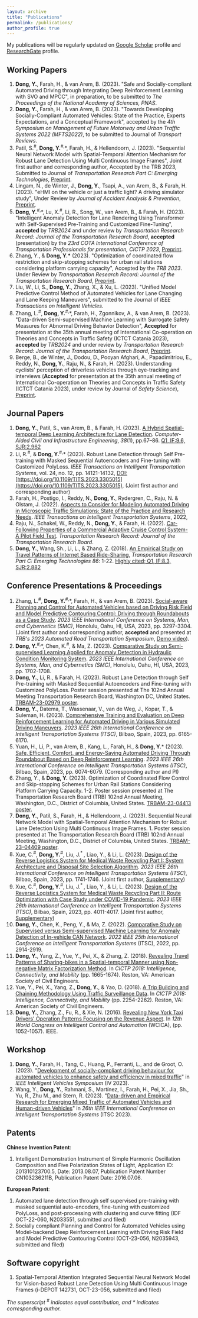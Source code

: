```yaml
---
layout: archive
title: "Publications"
permalink: /publications/
author_profile: true
---
```

My publications will be regularly updated on [Google Scholar](https://scholar.google.com/citations?user=L2kD-DwAAAAJ&hl=en) profile and [ResearchGate](https://www.researchgate.net/profile/Yongqi-Dong) profile.

## Working Papers
1. **Dong, Y.**, Farah, H., & van Arem, B. (2023). "Safe and Socially-compliant Automated Driving through Integrating Deep Reinforcement Learning with SVO and MPCC", in preparation, to be submitted to _The Proceedings of the National Academy of Sciences, PNAS_.
2. **Dong, Y.**, Farah, H., & van Arem, B. (2023). "Towards Developing Socially-Compliant Automated Vehicles: State of the Practice, Experts Expectations, and a Conceptual Framework", accepted by the *4th Symposium on Management of Future Motorway and Urban Traffic Systems 2022 (MFTS2022)*, to be submitted to Journal of *Transport Reviews*.
3. Patil, S.<sup>#</sup>, **Dong, Y.**<sup>#,</sup>\*, Farah, H., & Hellendoorn, J. (2023). "Sequential Neural Network Model with Spatial-Temporal Attention Mechanism for Robust Lane Detection Using Multi Continuous Image Frames", Joint first author and corresponding author, Accepted by the TRB 2023, Submitted to Journal of *Transportation Research Part C: Emerging Technologies*, [Preprint](http://dx.doi.org/10.2139/ssrn.4273506).
4. Lingam, N., de Winter, J., **Dong, Y.**, Tsapi, A., van Arem, B., & Farah, H. (2023). "eHMI on the vehicle or just a traffic light? A driving simulator study", Under Review by *Journal of Accident Analysis & Prevention*, [Preprint](https://www.researchgate.net/publication/362751474_eHMI_on_the_vehicle_or_just_a_traffic_light_A_driving_simulator_study).
5. **Dong, Y.**<sup>#,</sup>\*, Lu, X.<sup>#</sup>, Li, R., Song, W., van Arem, B., & Farah, H. (2023). "Intelligent Anomaly Detection for Lane Rendering Using Transformer with Self-Supervised Pre-Training and Customized Fine-Tuning", **accepted** by _TRB2024_ and under review by *Transportation Research Record: Journal of the Transportation Research Board*,  **accepted** (presentation) by the *23rd COTA International Conference of Transportation Professionals for presentation, CICTP 2023*, [Preprint](https://doi.org/10.48550/arXiv.2312.04398).
6. Zhang, Y., & **Dong, Y.\*** (2023). "Optimization of coordinated flow restriction and skip-stopping schemes for urban rail stations considering platform carrying capacity", Accepted by the *TRB 2023*. Under Review by *Transportation Research Record: Journal of the Transportation Research Board*, [Preprint](https://doi.org/10.36227/techrxiv.21779894.v1).
7. Liu, W., Li, S., **Dong, Y.**, Zhang, X., & Xu, L. (2023). "Unified Model Predictive Control Method of Automated Vehicles for Lane Changing and Lane Keeping Maneuvers", submitted to the Journal of *IEEE Transactions on Intelligent Vehicles*.
8. Zhang, L.<sup>#</sup>, **Dong, Y.**<sup>#,</sup>\*, Farah, H., Zgonnikov, A., & van Arem, B. (2023). "Data-driven Semi-supervised Machine Learning with Surrogate Safety Measures for Abnormal Driving Behavior Detection", **Accepted** for presentation at the 35th annual meeting of International Co-operation on Theories and Concepts in Traffic Safety (ICTCT Catania 2023), **accepted** by _TRB2024_ and under review by *Transportation Research Record: Journal of the Transportation Research Board*, [Preprint](https://doi.org/10.48550/arXiv.2312.04610).
9. Berge, B., de Winter, J., Dodou, D., Pooyan Afghari, A., Papadimitriou, E., Reddy, N., **Dong, Y.**, Raju, N., & Farah, H. (2023). Understanding cyclists' perception of driverless vehicles through eye-tracking and interviews (**Accepted** for presentation at the 35th annual meeting of International Co-operation on Theories and Concepts in Traffic Safety (ICTCT Catania 2023), under review by Journal of _Safety Science_), [Preprint](https://www.researchgate.net/publication/374432927_Understanding_Cyclists%27_Perception_of_Driverless_Vehicles_Through_Eye-Tracking_and_Interviews).


## Journal Papers
1. **Dong, Y.**, Patil, S., van Arem, B., & Farah, H. (2023). [A Hybrid Spatial-temporal Deep Learning Architecture for Lane Detection](https://doi.org/10.1111/mice.12829). *Computer-Aided Civil and Infrastructure Engineering*, _38_(1), pp.67–86. [Q1, IF:9.6, SJR:2.962](https://doi.org/10.1111/mice.12829)
2. Li, R.<sup>#</sup>, & **Dong, Y.**<sup>#,</sup>\* (2023). Robust Lane Detection through Self Pre-training with Masked Sequential Autoencoders and Fine-tuning with Customized PolyLoss. *IEEE Transactions on Intelligent Transportation Systems*, vol. 24, no. 12, pp. 14121-14132, [DOI:](https://doi.org/10.1109/TITS.2023.3305015) [https://doi.org/10.1109/TITS.2023.3305015](https://doi.org/10.1109/TITS.2023.3305015). (Joint first author and corresponding author)
3. Farah, H., Postigo, I., Reddy, N., **Dong, Y.**, Rydergren, C., Raju, N. & Olstam, J. (2022). [Aspects to Consider for Modeling Automated Driving in Microscopic Traffic Simulations: State of the Practice and Research Needs](https://doi.org/10.1109/TITS.2022.3200176). *IEEE Transactions on Intelligent Transportation Systems*, 2022, 
4. Raju, N., Schakel, W., Reddy, N., **Dong, Y.**, & Farah, H. (2022). [Car-Following Properties of a Commercial Adaptive Cruise Control System- A Pilot Field Test](https://doi.org/10.1177/03611981221077085). *Transportation Research Record: Journal of the Transportation Research Board*.  
5. **Dong, Y.**, Wang, Sh., Li, L., & Zhang, Z. (2018). [An Empirical Study on Travel Patterns of Internet Based Ride-Sharing](https://doi.org/10.1016/j.trc.2017.10.022), *Transportation Research Part C: Emerging Technologies 86*: 1-22. [Highly cited; Q1, IF:8.3, SJR:2.882](https://doi.org/10.1016/j.trc.2017.10.022)


## Conference Presentations & Proceedings
1. Zhang, L.<sup>#</sup>, **Dong, Y.**<sup>#,</sup>\*, Farah, H., & van Arem, B. (2023). [Social-aware Planning and Control for Automated Vehicles based on Driving Risk Field and Model Predictive Contouring Control: Driving through Roundabouts as a Case Study](http://dx.doi.org/10.1109/SMC53992.2023.10394462). _2023 IEEE International Conference on Systems, Man, and Cybernetics (SMC)_, Honolulu, Oahu, HI, USA, 2023, pp. 3297-3304. (Joint first author and corresponding author, **accepted** and presented at _TRB's 2023 Automated Road Transportation Symposium_, [Demo video](https://www.youtube.com/playlist?list=PLjur_KFMmAW8c3kvjdmj8sBpHhkWTcJaL)).
2. **Dong, Y.**<sup>#,</sup>\*, Chen, K.<sup>#</sup>, & Ma, Z. (2023). [Comparative Study on Semi-supervised Learning Applied for Anomaly Detection in Hydraulic Condition Monitoring System](http://dx.doi.org/10.1109/SMC53992.2023.10394193). _2023 IEEE International Conference on Systems, Man, and Cybernetics (SMC)_, Honolulu, Oahu, HI, USA, 2023, pp. 1702-1708.
3. **Dong, Y.**, Li, R., & Farah, H. (2023). Robust Lane Detection through Self Pre-training with Masked Sequential Autoencoders and Fine-tuning with Customized PolyLoss. Poster session presented at The 102nd Annual Meeting Transportation Research Board, Washington DC, United States. [TRBAM-23-02979 poster](https://repository.tudelft.nl/islandora/object/uuid:62690e30-572d-44c2-aa8f-f0b1cb835f29?collection=research).
4. **Dong, Y.**, Datema, T., Wassenaar, V., van de Weg, J., Kopar, T., & Suleman, H. (2023). [Comprehensive Training and Evaluation on Deep Reinforcement Learning for Automated Driving in Various Simulated Driving Maneuvers](https://ieeexplore.ieee.org/document/10422159). _2023 IEEE 26th International Conference on Intelligent Transportation Systems (ITSC)_, Bilbao, Spain, 2023, pp. 6165-6170.
5. Yuan, H., Li, P., van Arem, B., Kang, L., Farah, H., & **Dong, Y.**\* (2023). [Safe, Efficient, Comfort, and Energy-Saving Automated Driving Through Roundabout Based on Deep Reinforcement Learning](http://dx.doi.org/10.1109/ITSC57777.2023.10422488). _2023 IEEE 26th International Conference on Intelligent Transportation Systems (ITSC)_, Bilbao, Spain, 2023, pp. 6074-6079. (Corresponding author and PI)
6. Zhang, Y., & **Dong, Y.** (2023). Optimization of Coordinated Flow Control and Skip-stopping Schemes for Urban Rail Stations Considering Platform Carrying Capacity. 1-2. Poster session presented at The Transportation Research Board (TRB) 102nd Annual Meeting, Washington, D.C., District of Columbia, United States. [TRBAM-23-04413 poster](https://research.tudelft.nl/en/publications/optimization-of-coordinated-flow-control-and-skip-stopping-scheme).
7. **Dong, Y.**, Patil, S., Farah, H., & Hellendoorn, J. (2023). Sequential Neural Network Model with Spatial-Temporal Attention Mechanism for Robust Lane Detection Using Multi Continuous Image Frames. 1. Poster session presented at The Transportation Research Board (TRB) 102nd Annual Meeting, Washington, D.C., District of Columbia, United States. [TRBAM-23-04409 poster](https://repository.tudelft.nl/islandora/object/uuid:01d3bb14-9793-447c-962b-49a70c2b0883?collection=research).
8. Xue, C.<sup>#</sup>, **Dong, Y.**<sup>#</sup>, Liu, J.<sup>* </sup>, Liao, Y., & Li, L. (2023). [Design of the Reverse Logistics System for Medical Waste Recycling Part I: System Architecture and Disposal Site Selection Algorithm](http://dx.doi.org/10.1109/ITSC57777.2023.10422624). _2023 IEEE 26th International Conference on Intelligent Transportation Systems (ITSC)_, Bilbao, Spain, 2023, pp. 1741-1746. (Joint first author, [Supplementary](https://drive.google.com/drive/folders/1WNbO6qFkaPIz8qg2653mVd0E9waIaPbR))
9. Xue, C.<sup>#</sup>, **Dong, Y.**<sup>#</sup>, Liu, J.<sup>* </sup>, Liao, Y., & Li, L. (2023). [Design of the Reverse Logistics System for Medical Waste Recycling Part II: Route Optimization with Case Study under COVID-19 Pandemic](http://dx.doi.org/10.1109/ITSC57777.2023.10422236). _2023 IEEE 26th International Conference on Intelligent Transportation Systems (ITSC)_, Bilbao, Spain, 2023, pp. 4011-4017. (Joint first author, [Supplementary](https://drive.google.com/drive/folders/1WNbO6qFkaPIz8qg2653mVd0E9waIaPbR))
10. **Dong, Y.**, Chen, K., Peng, Y., & Ma, Z. (2022). [Comparative Study on Supervised versus Semi-supervised Machine Learning for Anomaly Detection of In-vehicle CAN Network](https://doi.org/10.1109/ITSC55140.2022.9922235). *2022 IEEE 25th International Conference on Intelligent Transportation Systems* (ITSC), 2022, pp. 2914-2919.
11. **Dong, Y.**, Yang, Z., Yue, Y., Pei, X., & Zhang, Z. (2018). [Revealing Travel Patterns of Sharing-bikes in a Spatial-temporal Manner using Non-negative Matrix Factorization Method](https://doi.org/10.1061/9780784481523.165). In *CICTP 2018: Intelligence, Connectivity, and Mobility* (pp. 1665-1674). Reston, VA: American Society of Civil Engineers.
12. Yue, Y., Pei, X., Yang, Z., **Dong, Y.**, & Yao, D. (2018). [A Trip Building and Chaining Methodology Using Traffic Surveillance Data](https://doi.org/10.1061/9780784481523.224). In *CICTP 2018: Intelligence, Connectivity, and Mobility* (pp. 2254-2262). Reston, VA: American Society of Civil Engineers.
13. **Dong, Y.**, Zhang, Z., Fu, R., & Xie, N. (2016). [Revealing New York Taxi Drivers' Operation Patterns Focusing on the Revenue Aspect](https://doi.org/10.1109/WCICA.2016.7578771). In *12th World Congress on Intelligent Control and Automation* (WCICA), (pp. 1052-1057). IEEE. 
 	

## Workshop
1. **Dong, Y.**, Farah, H., Tang, C., Huang, P., Ferranti, L., and de Groot, O. (2023). "[Development of socially-compliant driving behaviour for automated vehicles to enhance safety and efficiency in mixed traffic](https://sites.google.com/berkeley.edu/iv2023/)" in *IEEE Intelligent Vehicles Symposium* (IV 2023).
1. Wang, Y., **Dong, Y.**, Rahmani, S., Martínez, I., Farah, H., Pei, X., Jia, Sh., Yu, R., Zhu M., and Stern, R. (2023). "[Data-driven and Empirical Research for Emerging Mixed Traffic of Automated Vehicles and Human-driven Vehicles](https://sites.google.com/view/itsc2023-mixed-traffic/)" in *26th IEEE International Conference on Intelligent Transportation Systems* (ITSC 2023).


## Patents
**Chinese Invention Patent**: 
1. Intelligent Demonstration Instrument of Simple Harmonic Oscillation Composition and Five Polarization States of Light, Application ID: 201310123700.5, Date: 2013.08.07, Publication Patent Number CN103236211B, Publication Patent Date: 2016.07.06.

**European Patent**:
1. Automated lane detection through self supervised pre-training with masked sequential auto-encoders, fine-tuning with customized PolyLoss, and post-processing with clustering and curve fitting (IDF OCT-22-060, N2033551, submitted and filed)
2. Socially compliant Planning and Control for Automated Vehicles using Model-backend Deep Reinforcement Learning with Driving Risk Field and Model Predictive Contouring Control (OCT-23-056, N2035943, submitted and filed)

## Software copyright
1. Spatial-Temporal Attention Integrated Sequential Neural Network Model for Vision-based Robust Lane Detection Using Multi Continuous Image Frames (i-DEPOT 142731, OCT-23-056, submitted and filed) 

_The superscript <sup>#</sup> indicates equal contribution, and \* indicates corresponding author._


<br/>
<script type='text/javascript' id='clustrmaps' src='//cdn.clustrmaps.com/map_v2.js?cl=ffffff&w=698&t=tt&d=linXdGUW0uzldsSGTUU1wkce_m9BE5xmEZBiDgTGM9w'></script>
